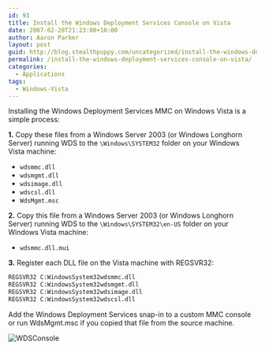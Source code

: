 ```yaml
---
id: 93
title: Install the Windows Deployment Services Console on Vista
date: 2007-02-28T21:23:00+10:00
author: Aaron Parker
layout: post
guid: http://blog.stealthpuppy.com/uncategorized/install-the-windows-deployment-services-console-on-vista
permalink: /install-the-windows-deployment-services-console-on-vista/
categories:
  - Applications
tags:
  - Windows-Vista
---
```

Installing the Windows Deployment Services MMC on Windows Vista is a simple process:

**1.** Copy these files from a Windows Server 2003 (or Windows Longhorn Server) running WDS to the `\Windows\SYSTEM32` folder on your Windows Vista machine:

* `wdsmmc.dll`
* `wdsmgmt.dll`
* `wdsimage.dll`
* `wdscsl.dll`
* `WdsMgmt.msc`

**2.** Copy this file from a Windows Server 2003 (or Windows Longhorn Server) running WDS to the `\Windows\SYSTEM32\en-US` folder on your Windows Vista machine:

* `wdsmmc.dll.mui`

**3.** Register each DLL file on the Vista machine with REGSVR32:

```cmd
REGSVR32 C:WindowsSystem32wdsmmc.dll  
REGSVR32 C:WindowsSystem32wdsmgmt.dll  
REGSVR32 C:WindowsSystem32wdsimage.dll  
REGSVR32 C:WindowsSystem32wdscsl.dll
```

Add the Windows Deployment Services snap-in to a custom MMC console or run WdsMgmt.msc if you copied that file from the source machine.

![WDSConsole]({{site.baseurl}}/media/2007/02/1000.14.1051.WDSConsole.png)
